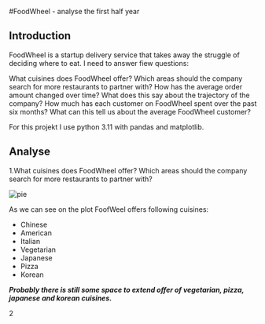 #FoodWheel - analyse the first half year 

## Introduction

FoodWheel is a startup delivery service that takes away the struggle of deciding where to eat. I need to answer fiew questions:

What cuisines does FoodWheel offer? Which areas should the company search for more restaurants to partner with?
How has the average order amount changed over time? What does this say about the trajectory of the company?
How much has each customer on FoodWheel spent over the past six months? What can this tell us about the average FoodWheel customer?

For this projekt I use python 3.11 with pandas and matplotlib.

## Analyse

1.What cuisines does FoodWheel offer? Which areas should the company search for more restaurants to partner with?

![pie](https://github.com/GrzegorzCiepiel/FoodWheel_startup_data_analyse/assets/135313652/81a1f767-d420-48ee-9df9-cb31ed17ab39)

As we can see on the plot FoofWeel offers following cuisines:
+ Chinese
+ American
+ Italian
+ Vegetarian
+ Japanese
+ Pizza
+ Korean

***Probably there is still some space to extend offer of vegetarian, pizza, japanese and korean cuisines.***

2
